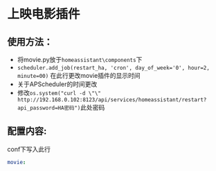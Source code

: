 # 上映电影插件

## 使用方法：

- 将movie.py放于`homeassistant\components`下
- `scheduler.add_job(restart_ha, 'cron', day_of_week='0', hour=2, minute=00)`
在此行更改movie插件的显示时间
- 关于APScheduler的时间更改
- 修改`os.system("curl -d \"\" http://192.168.0.102:8123/api/services/homeassistant/restart?api_password=HA密码")`此处密码

## 配置内容:

conf下写入此行
```yaml
movie:
```